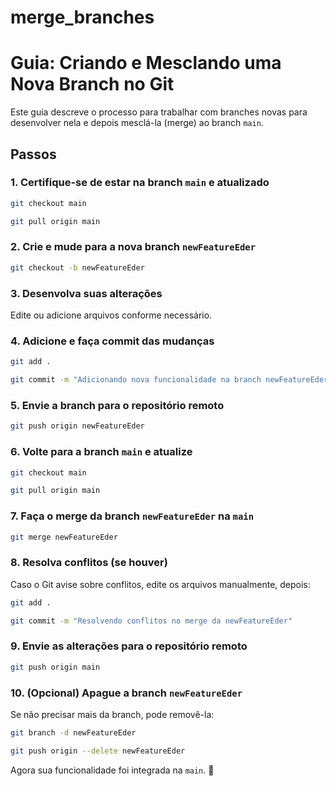 # merge_branches
# Guia: Criando e Mesclando uma Nova Branch no Git

Este guia descreve o processo para trabalhar com branches novas para desenvolver nela e depois mesclá-la (merge) ao branch `main`.

## Passos

### 1. Certifique-se de estar na branch `main` e atualizado
```bash
git checkout main
```
```bash
git pull origin main
```

### 2. Crie e mude para a nova branch `newFeatureEder`
```bash
git checkout -b newFeatureEder
```

### 3. Desenvolva suas alterações
Edite ou adicione arquivos conforme necessário.

### 4. Adicione e faça commit das mudanças
```bash
git add .
```
```bash
git commit -m "Adicionando nova funcionalidade na branch newFeatureEder"
```

### 5. Envie a branch para o repositório remoto
```bash
git push origin newFeatureEder
```

### 6. Volte para a branch `main` e atualize
```bash
git checkout main
```
```bash
git pull origin main
```

### 7. Faça o merge da branch `newFeatureEder` na `main`
```bash
git merge newFeatureEder
```

### 8. Resolva conflitos (se houver)
Caso o Git avise sobre conflitos, edite os arquivos manualmente, depois:
```bash
git add .
```
```bash
git commit -m "Resolvendo conflitos no merge da newFeatureEder"
```

### 9. Envie as alterações para o repositório remoto
```bash
git push origin main
```

### 10. (Opcional) Apague a branch `newFeatureEder`
Se não precisar mais da branch, pode removê-la:
```bash
git branch -d newFeatureEder
```
```bash
git push origin --delete newFeatureEder
```

Agora sua funcionalidade foi integrada na `main`. 🚀
